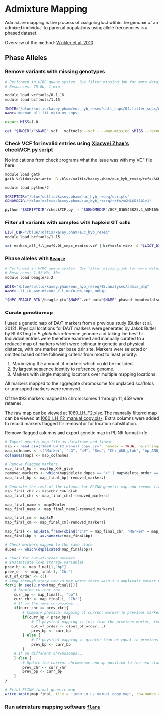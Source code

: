 # Admixture Mapping
Admixture mapping is the process of assigning loci within the genome of an admixed individual to parental populations using allele frequencies in a phased dataset.

Overview of the method: [Winkler et al. 2010](https://doi.org/10.1146/annurev-genom-082509-141523)


## Phase Alleles
### Remove variants with missing genotypes
```bash
# Performed in UFRC queue system. See filter_missing.job for more details.
# Resources: 75 Mb, 1 min

module load vcftools/0.1.16
module load bcftools/1.15

INDIR="/blue/soltis/kasey.pham/euc_hyb_reseq/call_snps/04.filter_snps/maf0.05"
NAME="meehan_all_fil_maf0.05_snps"

export MISS=1.0

cat "$INDIR"/"$NAME".vcf | vcftools --vcf - --max-missing $MISS --recode --stdout | bcftools sort -O v - > "$NAME"_nomiss.vcf
```

### Check VCF for invalid entries using [Xiaowei Zhan's checkVCF.py script](https://github.com/zhanxw/checkVCF/blob/master/checkVCF.py)
No indications from check programs what the issue was with my VCF file here.

```bash
module load gatk
gatk ValidateVariants -R /blue/soltis/kasey.pham/euc_hyb_reseq/refs/ASM1654582v1/GCF_016545825.1_ASM1654582v1_genomic.fna -V all_to_ASM1654582_fil_maf0.05_snps_nomiss.vcf > validate_vcf.txt # no issues

module load python/2

SCRIPTDIR="/blue/soltis/kasey.pham/euc_hyb_reseq/scripts"
GENOMEDIR="/blue/soltis/kasey.pham/euc_hyb_reseq/refs/ASM1654582v1"

python "$SCRIPTDIR"/checkVCF.py -r "$GENOMEDIR"/GCF_016545825.1_ASM1654582v1_genomic.fna -o all_to_ASM1654582_fil_maf0.05_snps_nomiss all_to_ASM1654582_fil_maf0.05_snps_nomiss.vcf
```

### Filter all variants with samples with haploid GT calls
```bash
LIST_DIR="/blue/soltis/kasey.pham/euc_hyb_reseq"
module load bcftools/1.15

cat meehan_all_fil_maf0.05_snps_nomiss.vcf | bcftools view -S "$LIST_DIR"/sample_ids.txt | bcftools filter -e 'FORMAT/GT="hap"' -O v -o meehan_all_fil_maf0.05_snps_nohap.vcf 
```

### Phase alleles with [`Beagle`](https://faculty.washington.edu/browning/beagle/beagle.html)

```bash
# Performed in UFRC queue system. See filter_missing.job for more details.
# Resources: 1.52 Mb, 30s
module load beagle/5.2

WDIR="/blue/soltis/kasey.pham/euc_hyb_reseq/05.analyses/admix_map"
NAME="all_to_ASM1654582_fil_maf0.05_snps_nohap"

"$HPC_BEAGLE_BIN"/beagle gt="$NAME".vcf out="$NAME"_phased impute=false burnin=5 iterations=20 phase-states=280 nthreads=11
```

### Curate genetic map
I used a genetic map of DArT markers from a previous study (Butler et al. 2012). Physical locations for DArT markers were generated by Jakob Butler by BLASTing to _E. globulus_ reference genome and taking the best hit. Individual entries were therefore examined and manually curated to a reduced map of markers which were colinear in genetic and physical distance, with one marker per base pair site. Markers were selected or omitted based on the following criteria from most to least priority:

1. Maximizing the amount of markers which could be included.
2. By largest sequence identity to reference genome.
3. Markers with single mapping locations over multiple mapping locations.

All markers mapped to the aggregate chromosome for unplaced scaffolds or unmapped markers were removed.

Of the 893 markers mapped to chromosomes 1 through 11, 459 were retained.

The raw map can be viewed at [1060_LH_F2.xlsx](). The manually filtered map can be viewed at [1060_LH_F2_manual_copy.xlsx](). Extra columns were added to record markers flagged for removal or for location substitution.

Remove flagged columns and export genetic map in PLINK format in `R`:

```R
# Import genetic map file as dataframe and format
map <- read.csv("1060_LH_F2_manual_copy.csv", header = TRUE, na.strings = c("#N/A"))
map_colnames <- c("Marker", "LG", "cM", "Seq", "Chr_ANU_glob", "bp_ANU_glob", "Chr_ANU_grand", "bp_ANU_grand", "Chr_X46_glob", "bp_X46_glob", "delete_dupes", "delete_order")
colnames(map) <- map_colnames

# Remove flagged markers
map_final_bp <- map$bp_X46_glob
removed_markers <- which(map$delete_dupes == "x" | map$delete_order == "x") # 434
map_final_bp <- map_final_bp[-removed_markers]

# Generate the rest of the columns for PLINK genetic map and remove flagged markers
map_final_chr <- map$Chr_X46_glob
map_final_chr <- map_final_chr[-removed_markers]

map_final_name <- map$Marker
map_final_name <- map_final_name[-removed_markers]

map_final_cm <- map$cM
map_final_cm <- map_final_cm[-removed_markers]

map_final <- as.data.frame(cbind("Chr" = map_final_chr, "Marker" = map_final_name, "cM" = map_final_cm, "bp" = map_final_bp)) # 459 markers total
map_final$bp <- as.numeric(map_final$bp)

# Check markers mapped to the same place
dupes <- which(duplicated(map_final$bp))

# Check for out-of-order markers
# Instantiate loop storage variables
prev_bp <- map_final[1,"bp"]
prev_chr <- map_final[1, "Chr"]
out_of_order <- c()
# Loop through every row in map where there wasn't a duplicate marker mapping to same bp
for(i in seq(2,nrow(map_final))){
    # Examine current row
    curr_bp <- map_final[i, "bp"]
    curr_chr <- map_final[i, "Chr"]
    # If on the same chromosome...
    if(curr_chr == prev_chr){
        # Compare physical mapping of current marker to previous marker
        if(curr_bp < prev_bp){
            # If physical mapping is less than the previous marker, record in storage vector and update current bp position
            out_of_order <- c(out_of_order, i)
            prev_bp <- curr_bp
        } else {
            # If physical mapping is greater than or equal to previous marker, it's fine. Just update current bp position
            prev_bp <- curr_bp
        }
    # If on different chromosomes...
    } else {
        # Update the current chromosome and bp position to the new start, then continue with loop to compare to this baseline.
        prev_chr <- curr_chr
        prev_bp <- curr_bp
    }
}

# Print PLINK format genetic map
write.table(map_final, file = "1060_LH_F2_manual_copy.map", row.names = FALSE, col.names = FALSE, quote = FALSE, sep = "\t")
```

### Run admixture mapping software [`flare`](https://github.com/browning-lab/flare)

```bash

```